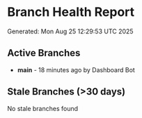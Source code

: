 # Branch Health Report
Generated: Mon Aug 25 12:29:53 UTC 2025

## Active Branches
- **main** - 18 minutes ago by Dashboard Bot

## Stale Branches (>30 days)
No stale branches found
